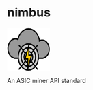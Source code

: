 # nimbus

<img src="docs/logo/large.svg" style="width: 100px; height: 100px; display: block;">

An ASIC miner API standard
